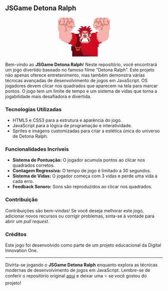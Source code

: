 ## JSGame Detona Ralph
<p align="center">
  <img src="/assets/img/ralph.png" alt="JSGame Detona Ralph Logo">
</p>

Bem-vindo ao **JSGame Detona Ralph**! Neste repositório, você encontrará um jogo divertido baseado no famoso filme "Detona Ralph". Este projeto não apenas oferece entretenimento, mas também demonstra várias técnicas avançadas de desenvolvimento de jogos em JavaScript. OS jogadores devem clicar nos quadrados que aparecem na tela para marcar pontos. O jogo tem um limite de tempo e um sistema de vidas que torna a jogabilidade mais desafiadora e divertida.

### Tecnologias Utilizadas

- HTML5 e CSS3 para a estrutura e aparência do jogo.
- JavaScript para a lógica de programação e interatividade.
- Sprites e imagens customizadas para criar a estética única do universo de Detona Ralph.

### Funcionalidades Incríveis

- **Sistema de Pontuação:** O jogador acumula pontos ao clicar nos quadrados corretos.
- **Contagem Regressiva:** O tempo de jogo é limitado a 30 segundos.
- **Sistema de Vidas:** O jogador começa com 3 vidas e perde uma vida a cada erro.
- **Feedback Sonoro:** Sons são reproduzidos ao clicar nos quadrados.

### Contribuição

Contribuições são bem-vindas! Se você deseja melhorar este jogo, adicionar novos recursos ou corrigir problemas, sinta-se à vontade para abrir um _pull request_.

### Créditos

Este jogo foi desenvolvido como parte de um projeto educacional da Digital Innovation One.

---

Divirta-se jogando o **JSGame Detona Ralph** enquanto explora as técnicas modernas de desenvolvimento de jogos em JavaScript. Lembre-se de conferir o repositório original [aqui](https://github.com/digitalinnovationone/jsgame-detona-ralph) e deixar uma ⭐️ se você gostou do projeto!
